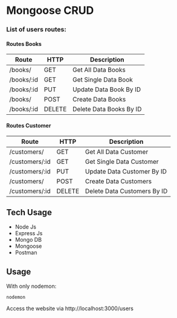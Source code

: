 # Mongoose CRUD

### List of users routes:

#### Routes Books

|      **Route**     | **HTTP** |       **Description**         |
|--------------------|---------- |-------------------------------|
|  /books/  | GET | Get All Data Books  |
|  /books/:id  | GET |  Get Single Data Book |
|  /books/:id  | PUT  |   Update Data Book  By ID  |
|  /books/ | POST |  Create Data Books |
|  /books/:id  | DELETE |  Delete Data Books By ID |


#### Routes Customer

|      **Route**     | **HTTP** |       **Description**         |
|--------------------|---------- |-------------------------------|
|  /customers/  | GET | Get All Data Customer  |
|  /customers/:id  | GET |  Get Single Data Customer |
|  /customers/:id  | PUT  |   Update Data Customer By ID  |
|  /customers/ | POST |  Create Data Customers |
|  /customers/:id  | DELETE |  Delete Data Customers By ID |

## Tech Usage
  * Node Js
  * Express Js
  * Mongo DB
  * Mongoose
  * Postman

## Usage
With only nodemon:
```
nodemon
```
Access the website via http://localhost:3000/users
